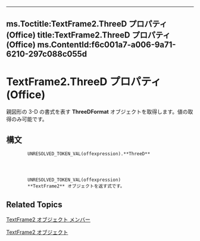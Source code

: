 

---
ms.Toctitle:TextFrame2.ThreeD プロパティ (Office)
title:TextFrame2.ThreeD プロパティ (Office)
ms.ContentId:f6c001a7-a006-9a71-6210-297c088c055d
---
# TextFrame2.ThreeD プロパティ (Office)




親図形の 3-D の書式を表す **ThreeDFormat** オブジェクトを取得します。値の取得のみ可能です。

## 構文

            UNRESOLVED_TOKEN_VAL(offexpression).**ThreeD**




            UNRESOLVED_TOKEN_VAL(offexpression)
            **TextFrame2** オブジェクトを返す式です。



## Related Topics

[TextFrame2 オブジェクト メンバー](35130cda-066c-ba5c-b7ec-672c0746ea76.md)

[TextFrame2 オブジェクト](d2903007-70d4-0b98-e617-96fb2df26975.md)





